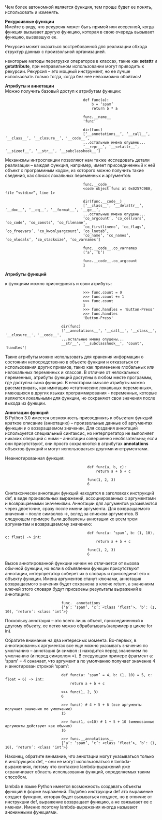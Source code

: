 Чем более автономной является функция, тем проще будет ее понять, использовать и изменять.

**Рекурсивные функции**  
Имейте в виду, что рекурсия может быть прямой или косвенной, когда функция вызывает другую функцию, которая в свою очередь вызывает функцию, вызвавшую ее.  

Рекурсия может оказаться востребованной для реализации обхода структур данных с произвольной организацией.  

некоторые методы перегрузки операторов в классах, такие как __setattr__ и __getattribute__, при неправильном использовании могут приводить к рекурсии. Рекурсия – это мощный инструмент, но ее лучше использовать только тогда, когда без нее невозможно обойтись!

**Атрибуты и аннотации**  
Можно получить базовый доступ к атрибутам функции:  

                                        def func(a):
                                            b = ‘spam’
                                            return b * a

                                        func.__name__
                                        'func'

                                        dir(func)
                                        [‘__annotations__’, ‘__call__’, ‘__class__’, ‘__closure__’, ‘__code__’,
                                        ...остальные имена опущены...
                                        ‘__repr__’, ‘__setattr__’, ‘__sizeof__’, ‘__str__’, ‘__subclasshook__’]

Механизмы интроспекции позволяют нам также исследовать детали реализации – каждая функция, например, имеет присоединенный к ней объект с программным кодом, из которого можно получить такие сведения, как список локальных переменных и аргументов:

                                        func.__code__
                                        <code object func at 0x0257C9B0, file “<stdin>”, line 1>

                                        dir(func.__code__)
                                        [‘__class__’, ‘__delattr__’, ‘__doc__’, ‘__eq__’, ‘__format__’, ‘__ge__’,
                                        ...остальные имена опущены...
                                        ‘co_argcount’, ‘co_cellvars’, ‘co_code’, ‘co_consts’, ‘co_filename’,
                                        ‘co_firstlineno’, ‘co_flags’, ‘co_freevars’, ‘co_kwonlyargcount’, ‘co_lnotab’,
                                        ‘co_name’, ‘co_names’, ‘co_nlocals’, ‘co_stacksize’, ‘co_varnames’]

                                        func.__code__.co_varnames
                                        (‘a’, ‘b’)

                                        func.__code__.co_argcount
                                        1

**Атрибуты функций**  

к функциям можно присоединять и свои атрибуты:

                                        >>> func.count = 0
                                        >>> func.count += 1
                                        >>> func.count
                                        1
                                        >>> func.handles = 'Button-Press'
                                        >>> func.handles
                                        'Button-Press'

                              dir(func)
                              ['__annotations__', '__call__', '__class__', '__closure__', '__code__',
                              ...остальные имена опущены...
                              __str__', '__subclasshook__', 'count', 'handles']


Такие атрибуты можно использовать для хранения информации о состоянии непосредственно в объекте функции
и отказаться от использования других приемов, таких как применение глобальных или нелокальных переменных и классов. В отличие от нелокальных переменных, атрибуты функций доступны в любом месте программы, где доступна сама функция.
В некотором смысле атрибуты можно рассматривать, как имитацию «статических локальных переменных», имеющихся в других
языках программирования - переменных, которые являются локальными для функции, но сохраняют свои значения после выхода из функции.  

**Аннотации функций**  
В Python 3.0 имеется возможность присоединять к объектам функций краткое описание (аннотацию) – произвольные данные об аргументах функции и о возвращаемом значении. Для создания аннотаций используется специальный синтаксис, но интерпретатор не выполняет никаких операций с ними – аннотации совершенно необязательны; если они присутствуют, они просто сохраняются в атрибутах __annotations__ объектов функций и могут использоваться другими инструментами.

Неаннотированная функция:  

                                          def func(a, b, c):
                                              return a + b + c

                                          func(1, 2, 3)
                                          6

Синтаксически аннотации функций находятся в заголовках инструкций def, в виде произвольных выражений, ассоциированных с аргументами и возвращаемыми значениями. Аннотации для аргументов указываются через двоеточие, сразу после имени аргумента. Для возвращаемого значения – после символов ->, вслед за списком аргументов. В следующем примере были добавлены аннотации ко всем трем аргументам и возвращаемому значению:

                                          def func(a: ‘spam’, b: (1, 10), c: float) -> int:
                                              return a + b + c

                                          func(1, 2, 3)
                                          6

Вызов аннотированной функции ничем не отличается от вызова обычной функции, но если в объявлении функции присутствуют аннотации, интерпретатор соберет их в словарь и присоединит его к объекту функции. Имена аргументов станут ключами, аннотация возвращаемого значения будет сохранена в ключе return, а значениям ключей этого словаря будут присвоены результаты выражений в аннотациях:

                              func.__annotations__
                              {‘a’: ‘spam’, ‘c’: <class ‘float’>, ‘b’: (1, 10), ‘return’: <class ‘int’>}

Поскольку аннотация – это всего лишь объект, присоединенный к другому объекту, ее легко можно обрабатывать(например в цикле for in).  

Обратите внимание на два интересных момента. Во-первых, в аннотированных аргументах все еще можно указывать значения по умолчанию – аннотация (и символ :) находится перед значением по умолчанию (и перед символом =). В следующем примере фрагмент a: ‘spam’ = 4 означает, что аргумент a по умолчанию получает значение 4 и аннотирован строкой ‘spam’:

                              def func(a: ‘spam’ = 4, b: (1, 10) = 5, c: float = 6) -> int:
                                  return a + b + c

                              >>> func(1, 2, 3)
                              6

                              >>> func() # 4 + 5 + 6 (все аргументы получают значения по умолчанию)
                              15

                              >>> func(1, c=10) # 1 + 5 + 10 (именованные аргументы действуют как обычно)
                              16

                              >>> func.__annotations__
                              {‘a’: ‘spam’, ‘c’: <class ‘float’>, ‘b’: (1, 10), ‘return’: <class ‘int’>}

Наконец, обратите внимание, что аннотации могут указываться только в инструкциях def, – они не могут использоваться в lambda-выражениях, потому что синтаксис lambda-выражений уже ограничивает область использования функций, определяемых таким способом.  

lambda
в языке Python имеется возможность создавать объекты функций в форме выражений. Подобно инструкции def это выражение создает функцию, которая будет вызываться позднее, но в отличие от инструкции def, выражение возвращает функцию, а не связывает ее с именем. Именно поэтому lambda-выражения иногда называют анонимными функциями.